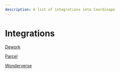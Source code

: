 ```yaml
---
description: A list of integrations into Coordinape
---
```


# Integrations

[Dework](dework.md)

[Parcel](parcel.md)

[Wonderverse](wonderverse.md)
